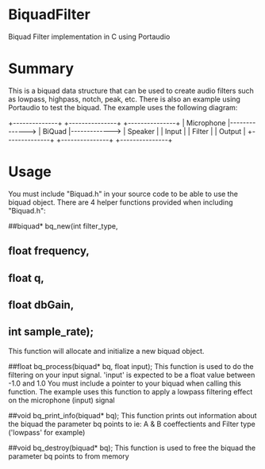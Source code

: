BiquadFilter
============

Biquad Filter implementation in C using Portaudio

# Summary
This is a biquad data structure that can be used to create audio filters such as lowpass, highpass, notch, peak, etc.
There is also an example using Portaudio to test the biquad. The example uses the following diagram:


+--------------+		+---------------+		+---------------+
|  Microphone  |--------------> |    BiQuad    	|------------->	|    Speaker 	|
|    Input     |		|    Filter	|		|     Output	|
+--------------+		+---------------+		+---------------+

# Usage
You must include "Biquad.h" in your source code to be able to use the biquad object.  There are 4 helper functions provided
when including "Biquad.h":

##biquad* bq_new(int filter_type,
##		float frequency,
##		float q,
##		float dbGain,
##		int sample_rate);
This function will allocate and initialize a new biquad object.

##float bq_process(biquad* bq, float input);
This function is used to do the filtering on your input signal.  'input' is expected to be a float value between -1.0 and 1.0
You must include a pointer to your biquad when calling this function.  The example uses this function to apply a
lowpass filtering effect on the microphone (input) signal

##void bq_print_info(biquad* bq);
This function prints out information about the biquad the parameter bq points to ie: A & B coeffectients 
and Filter type ('lowpass' for example)

##void bq_destroy(biquad* bq);
This function is used to free the biquad the parameter bq points to from memory

